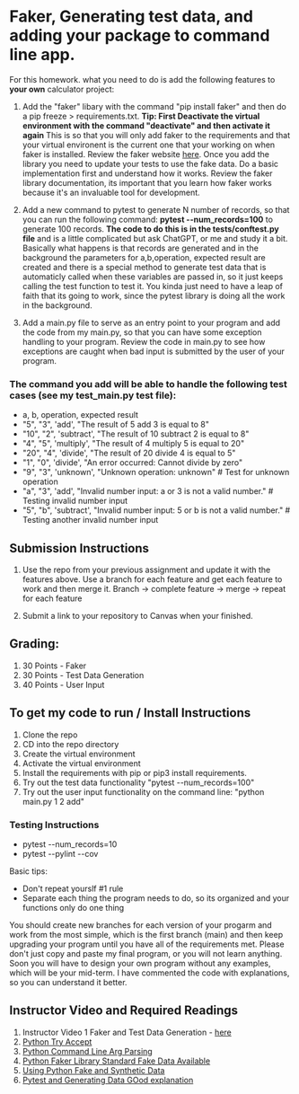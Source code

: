 # Faker, Generating test data, and adding your package to command line app.

For this homework. what you need to do is add the following features to **your own** calculator project:

1. Add the "faker" libary with the command "pip install faker" and then do a pip freeze > requirements.txt.  **Tip:  First Deactivate the virtual environment with the command "deactivate" and then activate it again** This is so that you will only add faker to the requirements and that your virtual environent is the current one that your working on when faker is installed.  Review the faker website [here](https://faker.readthedocs.io/en/master/#).  Once you add the library you need to update your tests to use the fake data.  Do a basic implementation first and understand how it works.  Review the faker library documentation, its important that you learn how faker works because it's an invaluable tool for development.

2. Add a new command to pytest to generate  N number of records, so that you can run the following command: **pytest --num_records=100** to generate 100 records.  **The code to do this is in the tests/conftest.py file** and is a little complicated but ask ChatGPT, or me and study it a bit.  Basically what happens is that records are generated and in the background the parameters for a,b,operation, expected result are created and there is a special method to generate test data that is automaticly called when these variables are passed in, so it just keeps calling the test function to test it.  You kinda just need to have a leap of faith that its going to work, since the pytest library is doing all the work in the background.

3. Add a main.py file to serve as an entry point to your program and add the code from my main.py, so that you can have some exception handling to your program.  Review the code in main.py to see how exceptions are caught when bad input is submitted by the user of your program.  

### The command you add will be able to handle the following test cases (see my test_main.py test file):
* a, b, operation, expected result
* "5", "3", 'add', "The result of 5 add 3 is equal to 8"
* "10", "2", 'subtract', "The result of 10 subtract 2 is equal to 8"
* "4", "5", 'multiply', "The result of 4 multiply 5 is equal to 20"
* "20", "4", 'divide', "The result of 20 divide 4 is equal to 5"
* "1", "0", 'divide', "An error occurred: Cannot divide by zero"  
* "9", "3", 'unknown', "Unknown operation: unknown"  # Test for unknown operation
* "a", "3", 'add', "Invalid number input: a or 3 is not a valid number."  # Testing invalid number input
* "5", "b", 'subtract', "Invalid number input: 5 or b is not a valid number." # Testing another invalid number input


## Submission Instructions
1.  Use the repo from your previous assignment and update it with the features above.  Use a branch for each feature and get each feature to work and then merge it.  Branch -> complete feature -> merge -> repeat for each feature

2.  Submit a link to your repository to Canvas when your finished.

## Grading:

1.  30 Points - Faker 
2.  30 Points - Test Data Generation
3.  40 Points - User Input

## To get my code to run / Install Instructions

1.  Clone the repo
2.  CD into the repo directory
3.  Create the virtual environment
4.  Activate the virtual environment
5.  Install the requirements with pip or pip3 install requirements.
6.  Try out the test data functionality "pytest --num_records=100"
7.  Try out the user input functionality on the command line: "python main.py 1 2 add"

### Testing Instructions
* pytest --num_records=10
* pytest --pylint --cov 


Basic tips:
* Don't repeat yourslf #1 rule
* Separate each thing the program needs to do, so its organized and your functions only do one thing


You should create new branches for each version of your progarm and work from the most simple, which is the first branch (main) and then keep upgrading your program until you have all of the requirements met.  Please don't just copy and paste my final program, or you will not learn anything.  Soon you will have to design your own program without any examples, which will be your mid-term.  I have commented the code with explanations, so you can understand it better.   


## Instructor Video and Required Readings

1.  Instructor Video 1 Faker and Test Data Generation - [here](https://youtu.be/4x6JP0eUVzo)
2.  [Python Try Accept](https://www.geeksforgeeks.org/python-try-except/)
3.  [Python Command Line Arg Parsing](https://realpython.com/command-line-interfaces-python-argparse/)
4.  [Python Faker Library Standard Fake Data Available](https://faker.readthedocs.io/en/stable/providers.html)
5.  [Using Python Fake and Synthetic Data](https://www.udacity.com/blog/2023/03/creating-fake-data-in-python-using-faker.html)
6.  [Pytest and Generating Data GOod explanation](https://pytest-with-eric.com/introduction/pytest-generate-tests/)
